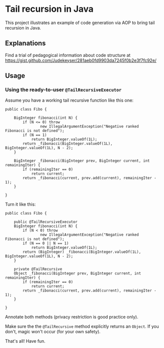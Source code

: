 # Tail recursion in Java

This project illustrates an example of code generation via AOP
to bring tail recursion in Java.

## Explanations

Find a trial of pedagogical information
about code structure at
https://gist.github.com/Judekeyser/281aeb0fd9903da7245f0b2e3f7fc92e/

## Usage

### Using the ready-to-user `@TailRecursiveExecutor`

Assume you have a working tail recursive function like this
one:
```
public class Fibo {

    BigInteger fibonacci(int N) {
        if (N <= 0) throw
                new IllegalArgumentException("Negative ranked Fibonacci is not defined");
        if (N == 1)
            return BigInteger.valueOf(1L);
        return _fibonacci(BigInteger.valueOf(1L), BigInteger.valueOf(1L), N - 2);
    }

    BigInteger _fibonacci(BigInteger prev, BigInteger current, int remainingIter) {
        if (remainingIter == 0)
            return current;
        return _fibonacci(current, prev.add(current), remainingIter - 1);
    }

}
```
Turn it like this:
```
public class Fibo {

    public @TailRecursiveExecutor
    BigInteger fibonacci(int N) {
        if (N < 0) throw
                new IllegalArgumentException("Negative ranked Fibonacci is not defined");
        if (N == 0 || N == 1)
            return BigInteger.valueOf(1L);
        return (BigInteger) _fibonacci(BigInteger.valueOf(1L), BigInteger.valueOf(1L), N - 2);
    }

    private @TailRecursive
    Object _fibonacci(BigInteger prev, BigInteger current, int remainingIter) {
        if (remainingIter == 0)
            return current;
        return _fibonacci(current, prev.add(current), remainingIter - 1);
    }

}
```
Annotate both methods (privacy restriction is good practice only).

Make sure the the `@TailRecursive` method explicitly
returns an `Object`. If you don't, magic won't occur
(for your own safety).

That's all! Have fun.

